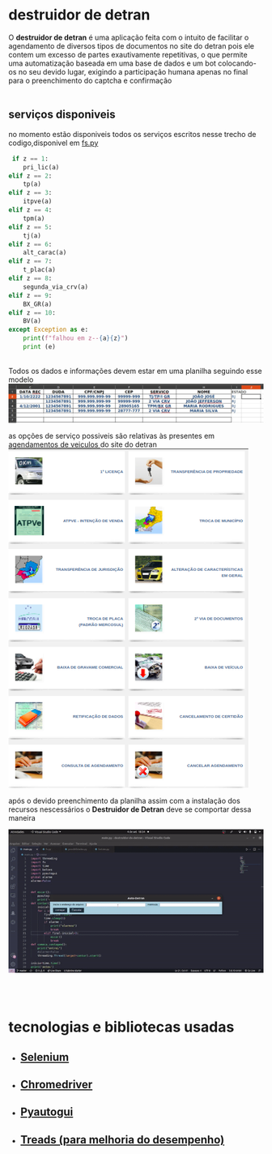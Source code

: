 <h1>destruidor de detran</h1>
 O <strong>destruidor de detran</strong> é uma aplicação feita com o intuito de facilitar o agendamento de diversos tipos de documentos no site do detran pois ele contem um excesso de partes exautivamente repetitivas, o que permite uma automatização baseada em uma base de dados e um bot colocando-os no seu devido lugar, exigindo a participação humana apenas no final para o preenchimento do captcha e confirmação
<br></br>

<h2>serviços disponiveis</h2>
no momento estão disponiveis todos os serviços escritos nesse trecho de codigo,disponivel em <a href="https://github.com/luisArthurRodriguesDaSilva/destruidor-de-detran/blob/master/fs.py">fs.py</a>

```python
 if z == 1:
    pri_lic(a)
elif z == 2:
    tp(a)
elif z == 3:
    itpve(a)
elif z == 4:
    tpm(a)
elif z == 5:
    tj(a)
elif z == 6:
    alt_carac(a)
elif z == 7:
    t_plac(a)
elif z == 8:
    segunda_via_crv(a)
elif z == 9:
    BX_GR(a)
elif z == 10:
    BV(a)
except Exception as e:
    print(f"falhou em z--{a}{z}")
    print (e)
        
```

Todos os dados e informações devem estar em uma planilha seguindo esse modelo
<img src="imgs/WhatsApp Image 2022-09-04 at 21.52.38.jpeg">

as opções de serviço possiveis são relativas às presentes em <a href="https://www.detran.rj.gov.br/_documento.asp?cod=7620">agendamentos de veiculos </a> do site do detran
<img src="imgs/Captura de tela de 2022-04-21 22-42-38.png">

após o devido preenchimento da planilha assim com a instalação dos recursos nescessários o <strong>Destruidor de Detran</strong> deve se comportar dessa maneira

<img src="imgs/ezgif.com-gif-maker (2).gif">

<br></br>
# tecnologias e bibliotecas usadas
<ul>
<li><h2><a href="https://selenium-python.readthedocs.io/">Selenium</a></h2></li>
<li><a href="https://chromedriver.chromium.org/downloads" ><h2>Chromedriver</h2></a></li>
<li><a href="https://pyautogui.readthedocs.io/en/latest/" ><h2>Pyautogui</h2></a></li>
<li><a href="https://docs.python.org/3/library/threading.html" ><h2>Treads (para melhoria do desempenho)</h2></a></li>
</ul>
